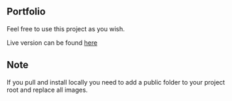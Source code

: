 ## Portfolio

Feel free to use this project as you wish.

Live version can be found [here](https://puntilachain.com)

## Note

If you pull and install locally you need to add a public folder to your project root and replace all images.
